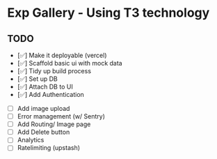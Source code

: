 # Exp Gallery - Using T3 technology

## TODO

- [✅] Make it deployable (vercel)
- [✅] Scaffold basic ui with mock data
- [✅] Tidy up build process
- [✅] Set up DB
- [✅] Attach DB to UI
- [✅] Add Authentication
- [ ] Add image upload
- [ ] Error management (w/ Sentry)
- [ ] Add Routing/ Image page
- [ ] Add Delete button
- [ ] Analytics
- [ ] Ratelimiting (upstash)
